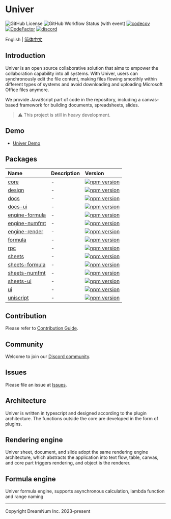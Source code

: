 # Univer

![GitHub License](https://img.shields.io/github/license/dream-num/univer)
![GitHub Workflow Status (with event)](https://img.shields.io/github/actions/workflow/status/dream-num/univer/build.yml)
[![codecov](https://codecov.io/gh/dream-num/univer/graph/badge.svg?token=aPfyW2pIMN)](https://codecov.io/gh/dream-num/univer)
[![CodeFactor](https://www.codefactor.io/repository/github/dream-num/univer/badge/dev)](https://www.codefactor.io/repository/github/dream-num/univer/overview/dev)
[![discord](https://img.shields.io/discord/1136129819961217077?logo=discord&logoColor=FFFFFF&label=discord&color=5865F2)](https://discord.gg/z3NKNT6D2f)

English | [简体中文](./README-zh.md)

## Introduction

Univer is an open source collaborative solution that aims to empower the collaboration capability into all systems. With Univer, users can synchronously edit the file content, making files flowing smoothly within different types of systems and avoid downloading and uploading Microsoft Office files anymore.

We provide JavaScript part of code in the repository, including a canvas-based framework for building documents, spreadsheets, slides.

> ⚠️ This project is still in heavy development.
## Demo

-   [Univer Demo](https://dream-num.github.io/univer-demo/)

## Packages

| Name                                        | Description | Version                                                                                                                     |
| :------------------------------------------ | :---------- | :-------------------------------------------------------------------------------------------------------------------------- |
| [core](./packages/core)                     | -           | [![npm version](https://img.shields.io/npm/v/@univerjs/core)](https://npmjs.org/package/@univerjs/core)                     |
| [design](./packages/design)                 | -           | [![npm version](https://img.shields.io/npm/v/@univerjs/design)](https://npmjs.org/package/@univerjs/design)                 |
| [docs](./packages/docs)                     | -           | [![npm version](https://img.shields.io/npm/v/@univerjs/docs)](https://npmjs.org/package/@univerjs/docs)                     |
| [docs-ui](./packages/docs-ui)               | -           | [![npm version](https://img.shields.io/npm/v/@univerjs/docs-ui)](https://npmjs.org/package/@univerjs/docs-ui)               |
| [engine-formula](./packages/engine-formula) | -           | [![npm version](https://img.shields.io/npm/v/@univerjs/engine-formula)](https://npmjs.org/package/@univerjs/engine-formula) |
| [engine-numfmt](./packages/engine-numfmt)   | -           | [![npm version](https://img.shields.io/npm/v/@univerjs/engine-numfmt)](https://npmjs.org/package/@univerjs/engine-numfmt)   |
| [engine-render](./packages/engine-render)   | -           | [![npm version](https://img.shields.io/npm/v/@univerjs/engine-render)](https://npmjs.org/package/@univerjs/engine-render)   |
| [formula](./packages/formula)               | -           | [![npm version](https://img.shields.io/npm/v/@univerjs/formula)](https://npmjs.org/package/@univerjs/formula)               |
| [rpc](./packages/rpc)                       | -           | [![npm version](https://img.shields.io/npm/v/@univerjs/rpc)](https://npmjs.org/package/@univerjs/rpc)                       |
| [sheets](./packages/sheets)                 | -           | [![npm version](https://img.shields.io/npm/v/@univerjs/sheets)](https://npmjs.org/package/@univerjs/sheets)                 |
| [sheets-formula](./packages/sheets-formula) | -           | [![npm version](https://img.shields.io/npm/v/@univerjs/sheets-formula)](https://npmjs.org/package/@univerjs/sheets-formula) |
| [sheets-numfmt](./packages/sheets-numfmt)   | -           | [![npm version](https://img.shields.io/npm/v/@univerjs/sheets-numfmt)](https://npmjs.org/package/@univerjs/sheets-numfmt)   |
| [sheets-ui](./packages/sheets-ui)           | -           | [![npm version](https://img.shields.io/npm/v/@univerjs/sheets-ui)](https://npmjs.org/package/@univerjs/sheets-ui)           |
| [ui](./packages/ui)                         | -           | [![npm version](https://img.shields.io/npm/v/@univerjs/ui)](https://npmjs.org/package/@univerjs/ui)                         |
| [uniscript](./packages/uniscript)           | -           | [![npm version](https://img.shields.io/npm/v/@univerjs/uniscript)](https://npmjs.org/package/@univerjs/uniscript)           |

## Contribution

Please refer to [Contribution Guide](./CONTRIBUTING.md).

## Community

Welcome to join our [Discord community](https://discord.gg/z3NKNT6D2f).

## Issues

Please file an issue at [Issues](http://github.com/dream-num/univer/issues).

## Architecture

Univer is written in typescript and designed according to the plugin architecture. The functions outside the core are developed in the form of plugins.

## Rendering engine

Univer sheet, document, and slide adopt the same rendering engine architecture, which abstracts the application into text flow, table, canvas, and core part triggers rendering, and object is the renderer.

## Formula engine

Univer formula engine, supports asynchronous calculation, lambda function and range naming

---

Copyright DreamNum Inc. 2023-present
